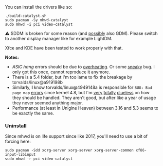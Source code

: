 
You can install the drivers like so:
```
./build-catalyst.sh
sudo pacman -Sy mhwd-catalyst
sudo mhwd -i pci video-catalyst
```

⚠️ SDDM is broken for some reason (and [possibly](https://aur.archlinux.org/packages/catalyst-fix-gdm/) also GDM). Please switch to another display manager like for example LightDM. 

Xfce and KDE have been tested to work properly with that. 

**Notes:**
* *ASIC hang* errors should be due to [overheating](https://bugs.launchpad.net/ubuntu/+source/mesa/+bug/881526/comments/56). Or some [sneaky](https://github.com/xbmc/xbmc/pull/1649) bug. I only got this once, cannot reproduce it anymore. 
* There is a 5.4 folder, but I'm too lame to fix the breakage by torvalds/linux@a919198b
* Similarly, I know torvalds/linux@4949148a is responsible for `BUG: Bad page map` [errors](https://forum.manjaro.org/t/constant-bad-page-map-errors/57659) since kernel 4.8, but I'm [very](https://lists.openvz.org/pipermail/devel/2016-June/068745.html) [totally](https://lkml.org/lkml/2016/8/8/723) [clueless](https://patchwork.kernel.org/patch/9298497/) on how they should be handled. They aren't good, but after like a year of usage they never seemed anything major. 
* Performance (at least in Unigine Heaven) between 3.16 and 5.3 seems to be exactly the same. 

### Uninstall

Since mhwd is on life support since like 2017, you'll need to use a bit of forcing here:
```
sudo pacman -Sdd xorg-server xorg-server xorg-server-common xf86-input-libinput
sudo mhwd -r pci video-catalyst
```
